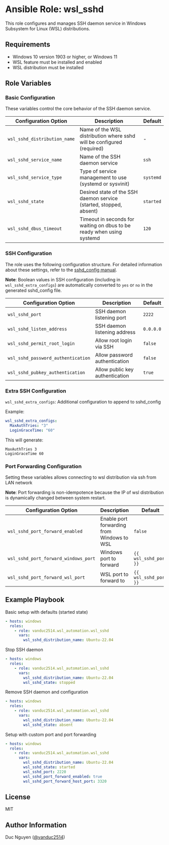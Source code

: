 # Ansible Role: wsl_sshd

This role configures and manages SSH daemon service in Windows Subsystem for Linux (WSL) distributions.

## Requirements

- Windows 10 version 1903 or higher, or Windows 11
- WSL feature must be installed and enabled
- WSL distribution must be installed

## Role Variables

### Basic Configuration

These variables control the core behavior of the SSH daemon service.

| Configuration Option | Description | Default |
|---------------------|-------------|---------|
| `wsl_sshd_distribution_name` | Name of the WSL distribution where sshd will be configured (required) | - |
| `wsl_sshd_service_name` | Name of the SSH daemon service | `ssh` |
| `wsl_sshd_service_type` | Type of service management to use (systemd or sysvinit) | `systemd` |
| `wsl_sshd_state` | Desired state of the SSH daemon service (started, stopped, absent) | `started` |
| `wsl_sshd_dbus_timeout` | Timeout in seconds for waiting on dbus to be ready when using systemd | `120` |

### SSH Configuration

The role uses the following configuration structure. For detailed information about these settings, refer to the [sshd_config manual](https://linux.die.net/man/5/sshd_config).

**Note**: Boolean values in SSH configuration (including in `wsl_sshd_extra_configs`) are automatically converted to `yes` or `no` in the generated sshd_config file.


| Configuration Option | Description | Default |
|---------------------|-------------|---------|
| `wsl_sshd_port` | SSH daemon listening port | `2222` |
| `wsl_sshd_listen_address` | SSH daemon listening address | `0.0.0.0` |
| `wsl_sshd_permit_root_login` | Allow root login via SSH | `false` |
| `wsl_sshd_password_authentication` | Allow password authentication | `false` |
| `wsl_sshd_pubkey_authentication` | Allow public key authentication | `true` |

### Extra SSH Configuration

`wsl_sshd_extra_configs`: Additional configuration to append to sshd_config

Example:

```yaml
wsl_sshd_extra_configs:
  MaxAuthTries: "3"
  LoginGraceTime: "60"
```

This will generate:
```
MaxAuthTries 3
LoginGraceTime 60
```

### Port Forwarding Configuration

Setting these variables allows connecting to wsl distribution via ssh from LAN network

**Note**: Port forwarding is non-idempotence because the IP of wsl distribution is dynamically changed between system restart.

| Configuration Option | Description | Default |
|---------------------|-------------|---------|
| `wsl_sshd_port_forward_enabled` | Enable port forwarding from Windows to WSL | `false` |
| `wsl_sshd_port_forward_windows_port` | Windows port to forward | `{{ wsl_sshd_port }}` |
| `wsl_sshd_port_forward_wsl_port` | WSL port to forward to | `{{ wsl_sshd_port }}` |

## Example Playbook

Basic setup with defaults (started state)

```yaml
- hosts: windows
  roles:
    - role: vanduc2514.wsl_automation.wsl_sshd
      vars:
        wsl_sshd_distribution_name: Ubuntu-22.04
```

Stop SSH daemon

```yaml
- hosts: windows
  roles:
    - role: vanduc2514.wsl_automation.wsl_sshd
      vars:
        wsl_sshd_distribution_name: Ubuntu-22.04
        wsl_sshd_state: stopped
```

Remove SSH daemon and configuration

```yaml
- hosts: windows
  roles:
    - role: vanduc2514.wsl_automation.wsl_sshd
      vars:
        wsl_sshd_distribution_name: Ubuntu-22.04
        wsl_sshd_state: absent
```

Setup with custom port and port forwarding

```yaml
- hosts: windows
  roles:
    - role: vanduc2514.wsl_automation.wsl_sshd
      vars:
        wsl_sshd_distribution_name: Ubuntu-22.04
        wsl_sshd_state: started
        wsl_sshd_port: 2220
        wsl_sshd_port_forward_enabled: true
        wsl_sshd_port_forward_host_port: 3320
```

## License

MIT

## Author Information

Duc Nguyen ([@vanduc2514](https://github.com/vanduc2514))
